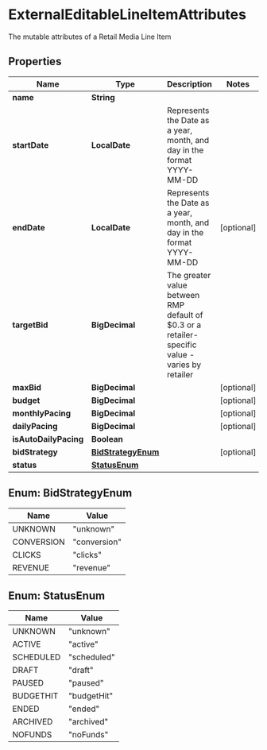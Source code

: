 

# ExternalEditableLineItemAttributes

The mutable attributes of a Retail Media Line Item

## Properties

| Name | Type | Description | Notes |
|------------ | ------------- | ------------- | -------------|
|**name** | **String** |  |  |
|**startDate** | **LocalDate** | Represents the Date as a year, month, and day in the format YYYY-MM-DD |  |
|**endDate** | **LocalDate** | Represents the Date as a year, month, and day in the format YYYY-MM-DD |  [optional] |
|**targetBid** | **BigDecimal** | The greater value between RMP default of $0.3 or a retailer-specific value - varies by retailer |  |
|**maxBid** | **BigDecimal** |  |  [optional] |
|**budget** | **BigDecimal** |  |  [optional] |
|**monthlyPacing** | **BigDecimal** |  |  [optional] |
|**dailyPacing** | **BigDecimal** |  |  [optional] |
|**isAutoDailyPacing** | **Boolean** |  |  |
|**bidStrategy** | [**BidStrategyEnum**](#BidStrategyEnum) |  |  [optional] |
|**status** | [**StatusEnum**](#StatusEnum) |  |  |



## Enum: BidStrategyEnum

| Name | Value |
|---- | -----|
| UNKNOWN | &quot;unknown&quot; |
| CONVERSION | &quot;conversion&quot; |
| CLICKS | &quot;clicks&quot; |
| REVENUE | &quot;revenue&quot; |



## Enum: StatusEnum

| Name | Value |
|---- | -----|
| UNKNOWN | &quot;unknown&quot; |
| ACTIVE | &quot;active&quot; |
| SCHEDULED | &quot;scheduled&quot; |
| DRAFT | &quot;draft&quot; |
| PAUSED | &quot;paused&quot; |
| BUDGETHIT | &quot;budgetHit&quot; |
| ENDED | &quot;ended&quot; |
| ARCHIVED | &quot;archived&quot; |
| NOFUNDS | &quot;noFunds&quot; |



